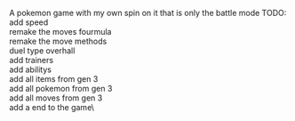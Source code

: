 A pokemon game with my own spin on it that is only the battle mode
TODO:\
add speed\
remake the moves fourmula\
remake the move methods\
duel type overhall\
add trainers\
add abilitys\
add all items from gen 3\
add all pokemon from gen 3\
add all moves from gen 3\
add a end to the game\
